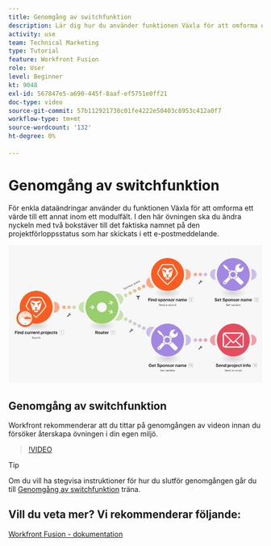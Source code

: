 ```yaml
---
title: Genomgång av switchfunktion
description: Lär dig hur du använder funktionen Växla för att omforma ett värde till ett annat inom ett modulfält i [!DNL Adobe Workfront Fusion].
activity: use
team: Technical Marketing
type: Tutorial
feature: Workfront Fusion
role: User
level: Beginner
kt: 9048
exl-id: 567847e5-a690-445f-8aaf-ef5751e0ff21
doc-type: video
source-git-commit: 57b112921738c01fe4222e50403c8953c412a0f7
workflow-type: tm+mt
source-wordcount: '132'
ht-degree: 0%

---
```


# Genomgång av switchfunktion

För enkla dataändringar använder du funktionen Växla för att omforma ett värde till ett annat inom ett modulfält. I den här övningen ska du ändra nyckeln med två bokstäver till det faktiska namnet på den projektförloppsstatus som har skickats i ett e-postmeddelande.

![En bild som använder växlingsfunktionen](assets/beyond-basic-modules-3.png)

## Genomgång av switchfunktion

Workfront rekommenderar att du tittar på genomgången av videon innan du försöker återskapa övningen i din egen miljö.

>[!VIDEO](https://video.tv.adobe.com/v/335289/?quality=12&learn=on)

>[!TIP]
>
>Om du vill ha stegvisa instruktioner för hur du slutför genomgången går du till [Genomgång av switchfunktion](https://experienceleague.adobe.com/docs/workfront-learn/tutorials-workfront/fusion/exercises/switch-function.html?lang=en) träna.


## Vill du veta mer? Vi rekommenderar följande:

[Workfront Fusion - dokumentation](https://experienceleague.adobe.com/docs/workfront/using/adobe-workfront-fusion/workfront-fusion-2.html?lang=en)
